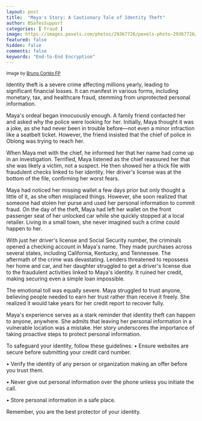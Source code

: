 ```yaml
---
layout: post
title:  "Maya's Story: A Cautionary Tale of Identity Theft"
author: BSafesSupport
categories: [ Fraud ]
image: https://images.pexels.com/photos/29367726/pexels-photo-29367726/free-photo-of-portrait-of-woman-with-blue-blouse-in-studio.jpeg?auto=compress&cs=tinysrgb&w=1260&h=750&dpr=2 
featured: false 
hidden: false
comments: false
keywords: "End-to-End Encryption"
---
```

<sup>Image by <a href="https://www.pexels.com/photo/portrait-of-woman-with-blue-blouse-in-studio-29367726/">Bruno Cortés FP</a></sup>

Identity theft is a severe crime affecting millions yearly, leading to significant financial losses. It can manifest in various forms, including monetary, tax, and healthcare fraud, stemming from unprotected personal information.

Maya's ordeal began innocuously enough. A family friend contacted her and asked why the police were looking for her. Initially, Maya thought it was a joke, as she had never been in trouble before—not even a minor infraction like a seatbelt ticket. However, the friend insisted that the chief of police in Oblong was trying to reach her.

When Maya met with the chief, he informed her that her name had come up in an investigation. Terrified, Maya listened as the chief reassured her that she was likely a victim, not a suspect. He then showed her a thick file with fraudulent checks linked to her identity. Her driver's license was at the bottom of the file, confirming her worst fears.

Maya had noticed her missing wallet a few days prior but only thought a little of it, as she often misplaced things. However, she soon realized that someone had stolen her purse and used her personal information to commit fraud. On the day of the theft, Maya had left her wallet on the front passenger seat of her unlocked car while she quickly stopped at a local retailer. Living in a small town, she never imagined such a crime could happen to her.

With just her driver's license and Social Security number, the criminals opened a checking account in Maya's name. They made purchases across several states, including California, Kentucky, and Tennessee. The aftermath of the crime was devastating. Lenders threatened to repossess her home and car, and her daughter struggled to get a driver's license due to the fraudulent activities linked to Maya's identity. It ruined her credit, making securing even a simple loan impossible.

The emotional toll was equally severe. Maya struggled to trust anyone, believing people needed to earn her trust rather than receive it freely. She realized it would take years for her credit report to recover fully.

Maya's experience serves as a stark reminder that identity theft can happen to anyone, anywhere. She admits that leaving her personal information in a vulnerable location was a mistake. Her story underscores the importance of taking proactive steps to protect personal information.

To safeguard your identity, follow these guidelines:
•  Ensure websites are secure before submitting your credit card number.

•  Verify the identity of any person or organization making an offer before you trust them.

•  Never give out personal information over the phone unless you initiate the call.

•  Store personal information in a safe place.

Remember, you are the best protector of your identity.

